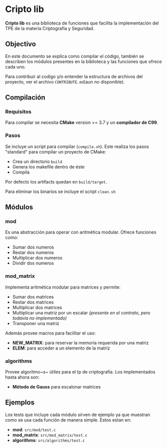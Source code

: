 # Cripto lib

**Cripto lib** es una biblioteca de funciones que facilita la implementación del TPE de la matería Criptografía y Seguridad.

## Objectivo

En este documento se explica como compilar el código, también se describen los módulos presentes en la biblioteca y las funciones que ofrece cada uno.

Para contribuir al codigo y/o entender la estructura de archivos del proyecto, ver el archivo `CONTRIBUTE.md`(aun no disponible).

## Compilación

### Requisitos

Para compilar se necesita **CMake** version >= 3.7 y un **compilador de C99**.

### Pasos

Se incluye un script para compilar (`compile.sh`). Este realiza los pasos "standard" para compilar un proyecto de CMake:
 - Crea un directorio `build`
 - Genera los makefile dentro de éste
 - Compila

Por defecto los artifacts quedan en `build/target`.

Para eliminar los binarios se incluye el script `clean.sh`

## Módulos

### mod

Es una abstracción para operar con aritmética modular. Ofrece funciones como:

- Sumar dos numeros
- Restar dos numeros
- Multiplicar dos numeros
- Dividir dos numeros

### mod_matrix

Implementa aritmética modular para matrices y permite:

- Sumar dos matrices
- Restar dos matrices
- Multiplicar dos matrices
- Multiplicar una matriz por un escalar *(presente en el contrato, pero todavia no implementado)*
- Transponer una matriz

Además provee macros para facilitar el uso:

- **NEW_MATRIX**: para reservar la memoria requerida por una matriz
- **ELEM**: para acceder a un elemento de la matriz

### algorithms

Provee algoritmo~s~ útiles para el tp de criptografía. Los implementados hasta ahora son:

- **Método de Gauss** para escalonar matrices

## Ejemplos

Los tests que incluye cada módulo sirven de ejemplo ya que muestran como se usa cada función de manera simple. Estos estan en:

- **mod**: `src/mod/test.c`
- **mod_matrix**: `src/mod_matrix/test.c`
- **algorithms**: `src/algorithms/test.c`
